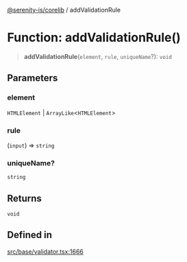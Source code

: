 [@serenity-is/corelib](../README.md) / addValidationRule

# Function: addValidationRule()

> **addValidationRule**(`element`, `rule`, `uniqueName`?): `void`

## Parameters

### element

`HTMLElement` | `ArrayLike`\<`HTMLElement`\>

### rule

(`input`) => `string`

### uniqueName?

`string`

## Returns

`void`

## Defined in

[src/base/validator.tsx:1666](https://github.com/serenity-is/serenity/blob/master/packages/corelib/src/base/validator.tsx#L1666)
